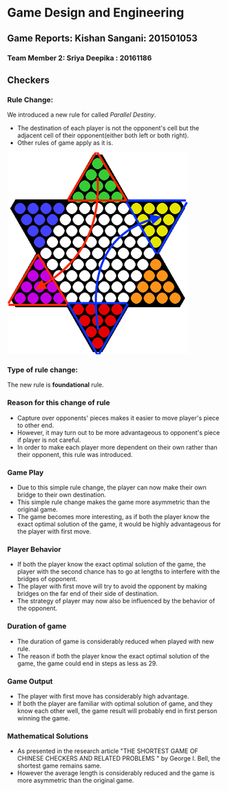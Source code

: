 # Game Design and Engineering

## Game Reports: Kishan Sangani: 201501053
### Team Member 2: Sriya Deepika : 20161186

## Checkers

### Rule Change:

We introduced a new rule for called _Parallel Destiny_.

- The destination of each player is not the opponent's cell but the adjacent cell of their opponent(either both left or both right).
- Other rules of game apply as it is.

![Parallel Destiny](parallel_destiny.png)


### Type of rule change:

The new rule is **foundational** rule.

### Reason for this change of rule

- Capture over opponents' pieces makes it easier to move player's piece to other end.
- However, it may turn out to be more advantageous to opponent's piece if player is not careful.
- In order to make each player more dependent on their own rather than their opponent, this rule was introduced.

### Game Play
- Due to this simple rule change, the player can now make their own bridge to their own destination.
- This simple rule change makes the game more asymmetric than the original game.
- The game becomes more interesting, as if both the player know the exact optimal solution of the game, it would be highly advantageous for the player with first move.

### Player Behavior
- If both the player know the exact optimal solution of the game, the player with the second chance has to go at lengths to interfere with the bridges of opponent.
- The player with first move will try to avoid the opponent by making bridges on the far end of their side of destination.
- The strategy of player may now also be influenced by the behavior of the opponent.

### Duration of game
- The duration of game is considerably reduced when played with new rule.
- The reason if both the player know the exact optimal solution of the game, the game could end in steps as less as 29.

### Game Output
- The player with first move has considerably high advantage.
- If both the player are familiar with optimal solution of game, and they know each other well, the game result will probably end in first person winning the game.

### Mathematical Solutions
- As presented in the research article "THE SHORTEST GAME OF CHINESE CHECKERS AND RELATED PROBLEMS
" by George I. Bell, the shortest game remains same.
- However the average length is considerably reduced and the game is more asymmetric than the original game.
